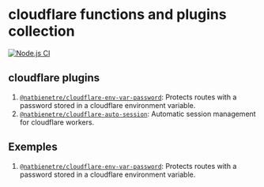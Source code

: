 # cloudflare functions and plugins collection

[![Node.js CI](https://github.com/natbienetre/cloudflare-functions/actions/workflows/test.yml/badge.svg)](https://github.com/natbienetre/cloudflare-functions/actions/workflows/test.yml)

## cloudflare plugins

1. [`@natbienetre/cloudflare-env-var-password`](./plugins/cloudflare-env-var-password/): Protects routes with a password stored in a cloudflare environment variable.
1. [`@natbienetre/cloudflare-auto-session`](./plugins/auto-session/): Automatic session management for cloudflare workers.

## Exemples

1. [`@natbienetre/cloudflare-env-var-password`](./examples/cloudflare-env-var-password/): Protects routes with a password stored in a cloudflare environment variable.
